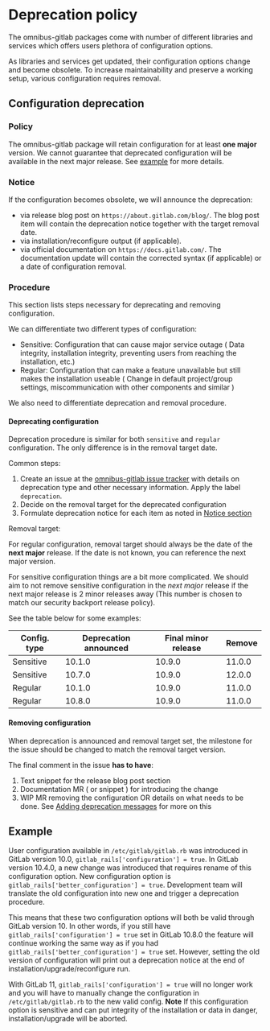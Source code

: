 # Deprecation policy

The omnibus-gitlab packages come with number of different libraries and services which offers users plethora of configuration options.

As libraries and services get updated, their configuration options change
and become obsolete. To increase maintainability and preserve a working
setup, various configuration requires removal.

## Configuration deprecation

### Policy

The omnibus-gitlab package will retain configuration for at least **one major**
version. We cannot guarantee that deprecated configuration
will be available in the next major release. See [example](#example) for more details.

### Notice

If the configuration becomes obsolete, we will announce the deprecation:

- via release blog post on `https://about.gitlab.com/blog/`. The blog post item
  will contain the deprecation notice together with the target removal date.
- via installation/reconfigure output (if applicable).
- via official documentation on `https://docs.gitlab.com/`. The documentation update will contain the corrected syntax (if applicable) or a date of configuration removal.

### Procedure

This section lists steps necessary for deprecating and removing configuration.

We can differentiate two different types of configuration:

- Sensitive: Configuration that can cause major service outage ( Data integrity,
  installation integrity, preventing users from reaching the installation, etc.)
- Regular: Configuration that can make a feature unavailable but still makes the installation useable ( Change in default project/group settings, miscommunication with other components and similar )

We also need to differentiate deprecation and removal procedure.

#### Deprecating configuration

Deprecation procedure is similar for both `sensitive` and `regular` configuration. The only difference is in the removal target date.

Common steps:

1. Create an issue at the [omnibus-gitlab issue tracker][] with details on deprecation type and other necessary information. Apply the label `deprecation`.
1. Decide on the removal target for the deprecated configuration
1. Formulate deprecation notice for each item as noted in [Notice section](#notice)

Removal target:

For regular configuration, removal target should always be the date of the **next major** release. If the date is not known, you can reference the next major version.

For sensitive configuration things are a bit more complicated.
We should aim to not remove sensitive configuration in the *next major* release if the next major release is 2 minor releases away (This number is chosen to match our security backport release policy).

See the table below for some examples:

| Config. type | Deprecation announced | Final minor release | Remove |
| -------- | -------- | -------- | -------- |
| Sensitive | 10.1.0   | 10.9.0   | 11.0.0 |
| Sensitive | 10.7.0   | 10.9.0   | 12.0.0 |
| Regular | 10.1.0 | 10.9.0 | 11.0.0 |
| Regular | 10.8.0 | 10.9.0 | 11.0.0 |

#### Removing configuration

When deprecation is announced and removal target set, the milestone for the issue
should be changed to match the removal target version.

The final comment in the issue **has to have**:

1. Text snippet for the release blog post section
1. Documentation MR ( or snippet ) for introducing the change
1. WIP MR removing the configuration OR details on what needs to be done. See [Adding deprecation messages](../development/adding-deprecation-messages.md) for more on this

## Example

User configuration available in `/etc/gitlab/gitlab.rb` was introduced in GitLab version 10.0, `gitlab_rails['configuration'] = true`. In GitLab version 10.4.0, a new change was introduced that requires rename of this configuration option. New configuration option is `gitlab_rails['better_configuration'] = true`. Development team will translate the old configuration into new one
and trigger a deprecation procedure.

This means that these two configuration
options will both be valid through GitLab version 10. In other words,
if you still have `gitlab_rails['configuration'] = true` set in GitLab 10.8.0
the feature will continue working the same way as if you had `gitlab_rails['better_configuration'] = true` set.
However, setting the old version of configuration will print out a deprecation
notice at the end of installation/upgrade/reconfigure run.

With GitLab 11, `gitlab_rails['configuration'] = true` will no longer work and you will have to manually change the configuration in `/etc/gitlab/gitlab.rb` to the new valid config.
**Note** If this configuration option is sensitive and can put integrity of the installation or
data in danger, installation/upgrade will be aborted.

[omnibus-gitlab issue tracker]: https://gitlab.com/gitlab-org/omnibus-gitlab/issues
